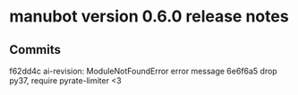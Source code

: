 manubot version 0.6.0 release notes
===================================

Commits
-------

f62dd4c ai-revision: ModuleNotFoundError error message
6e6f6a5 drop py37, require pyrate-limiter <3
